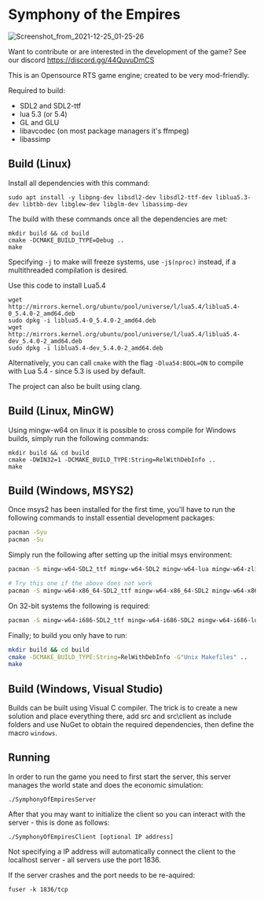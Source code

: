 # Symphony of the Empires
![Screenshot_from_2021-12-25_01-25-26](https://user-images.githubusercontent.com/75251578/147566379-c81de302-533e-43e8-9a50-88d3eb4d54af.png)


Want to contribute or are interested in the development of the game? See our discord https://discord.gg/44QuvuDmCS

This is an Opensource RTS game engine; created to be very mod-friendly.

Required to build:

* SDL2 and SDL2-ttf
* lua 5.3 (or 5.4)
* GL and GLU
* libavcodec (on most package managers it's ffmpeg)
* libassimp

## Build (Linux)
Install all dependencies with this command:
```
sudo apt install -y libpng-dev libsdl2-dev libsdl2-ttf-dev liblua5.3-dev libtbb-dev libglew-dev libglm-dev libassimp-dev
```

The build with these commands once all the dependencies are met:
```
mkdir build && cd build
cmake -DCMAKE_BUILD_TYPE=Debug ..
make
```

Specifying `-j` to make will freeze systems, use `-j$(nproc)` instead, if a multithreaded compilation is desired.

Use this code to install Lua5.4
```
wget http://mirrors.kernel.org/ubuntu/pool/universe/l/lua5.4/liblua5.4-0_5.4.0-2_amd64.deb
sudo dpkg -i liblua5.4-0_5.4.0-2_amd64.deb
wget http://mirrors.kernel.org/ubuntu/pool/universe/l/lua5.4/liblua5.4-dev_5.4.0-2_amd64.deb
sudo dpkg -i liblua5.4-dev_5.4.0-2_amd64.deb
```
Alternatively, you can call `cmake` with the flag `-Dlua54:BOOL=ON` to compile with Lua 5.4 - since 5.3 is used by default.

The project can also be built using clang.

## Build (Linux, MinGW)
Using mingw-w64 on linux it is possible to cross compile for Windows builds, simply run the following commands:
```
mkdir build && cd build
cmake -DWIN32=1 -DCMAKE_BUILD_TYPE:String=RelWithDebInfo ..
make
```

## Build (Windows, MSYS2)
Once msys2 has been installed for the first time, you'll have to run the following commands to install essential development packages:
```sh
pacman -Syu
pacman -Su
```

Simply run the following after setting up the initial msys environment:
```sh
pacman -S mingw-w64-SDL2_ttf mingw-w64-SDL2 mingw-w64-lua mingw-w64-zlib

# Try this one if the above does not work
pacman -S mingw-w64-x86_64-SDL2_ttf mingw-w64-x86_64-SDL2 mingw-w64-x86_64-lua mingw-w64-x86_64-zlib
```

On 32-bit systems the following is required:
```sh
pacman -S mingw-w64-i686-SDL2_ttf mingw-w64-i686-SDL2 mingw-w64-i686-lua mingw-w64-i686-zlib
```

Finally; to build you only have to run:
```sh
mkdir build && cd build
cmake -DCMAKE_BUILD_TYPE:String=RelWithDebInfo -G"Unix Makefiles" ..
make
```

## Build (Windows, Visual Studio)
Builds can be built using Visual C compiler. The trick is to create a new solution and place everything there, add src and src\\client as include folders and use NuGet to obtain the required dependencies, then define the macro `windows`.

## Running
In order to run the game you need to first start the server, this server manages the world state and does the economic simulation:
```
./SymphonyOfEmpiresServer
```

After that you may want to initialize the client so you can interact with the server - this is done as follows:
```
./SymphonyOfEmpiresClient [optional IP address]
```
Not specifying a IP address will automatically connect the client to the localhost server - all servers use the port 1836.

If the server crashes and the port needs to be re-aquired:
```
fuser -k 1836/tcp
```
